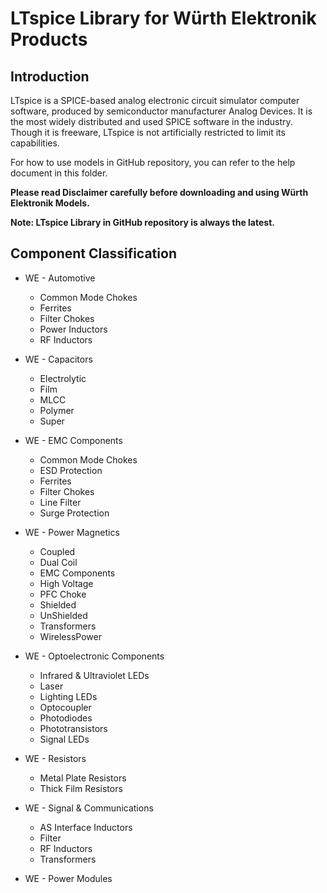 **LTspice Library for Würth Elektronik Products**
=

## Introduction
LTspice is a SPICE-based analog electronic circuit simulator computer software, produced by semiconductor manufacturer Analog Devices. It is the most widely distributed and used SPICE software in the industry. Though it is freeware, LTspice is not artificially restricted to limit its capabilities.

For how to use models in GitHub repository, you can refer to the help document in this folder.

**Please read Disclaimer carefully before downloading and using Würth Elektronik Models.**

**Note: LTspice Library in GitHub repository is always the latest.**

## Component Classification
* WE - Automotive
  
  * Common Mode Chokes
  * Ferrites
  * Filter Chokes
  * Power Inductors
  * RF Inductors
* WE - Capacitors

  * Electrolytic
  * Film
  * MLCC
  * Polymer
  * Super
* WE - EMC Components

  * Common Mode Chokes
  * ESD Protection
  * Ferrites
  * Filter Chokes
  * Line Filter
  * Surge Protection
* WE - Power Magnetics

  * Coupled 
  * Dual Coil
  * EMC Components
  * High Voltage
  * PFC Choke
  * Shielded
  * UnShielded
  * Transformers
  * WirelessPower
* WE - Optoelectronic Components

  * Infrared & Ultraviolet LEDs
  * Laser
  * Lighting LEDs
  * Optocoupler
  * Photodiodes
  * Phototransistors
  * Signal LEDs
* WE - Resistors

  * Metal Plate Resistors
  * Thick Film Resistors
* WE - Signal & Communications

  * AS Interface Inductors
  * Filter
  * RF Inductors
  * Transformers
* WE - Power Modules

